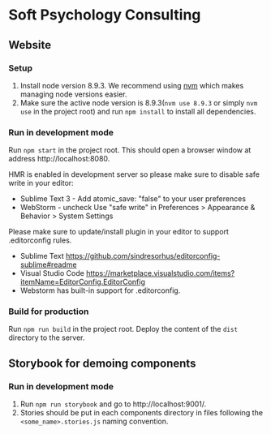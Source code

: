 # Soft Psychology Consulting

## Website
### Setup

1. Install node version 8.9.3. We recommend using [nvm](https://github.com/creationix/nvm) which makes managing node versions easier.
2. Make sure the active node version is 8.9.3(`nvm use 8.9.3` or simply `nvm use` in the project root) and run `npm install` to install all dependencies.

### Run in development mode

Run `npm start` in the project root. This should open a browser window at address http://localhost:8080.

HMR is enabled in development server so please make sure to disable safe write in your editor:

- Sublime Text 3 - Add atomic_save: "false" to your user preferences
- WebStorm - uncheck Use "safe write" in Preferences > Appearance & Behavior > System Settings

Please make sure to update/install plugin in your editor to support .editorconfig rules.

- Sublime Text https://github.com/sindresorhus/editorconfig-sublime#readme
- Visual Studio Code https://marketplace.visualstudio.com/items?itemName=EditorConfig.EditorConfig
- Webstorm has built-in support for .editorconfig.

### Build for production

Run `npm run build` in the project root. Deploy the content of the `dist` directory to the server.

## Storybook for demoing components

### Run in development mode

1. Run `npm run storybook` and go to http://localhost:9001/.
2. Stories should be put in each components directory in files following the `<some_name>.stories.js` naming convention.
